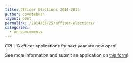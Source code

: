 ```yaml
---
title: Officer Elections 2014-2015
author: coyotebush
layout: post
permalink: /2014/05/25/officer-elections/
categories:
  - Announcements
---
```

CPLUG officer applications for next year are now open!

See more information and submit an application on [this form][1]!

 [1]: https://docs.google.com/forms/d/1ijJx4LKp0JFkVTg8ekThll2O4g3RdgGDpGm8kCijSlE/viewform